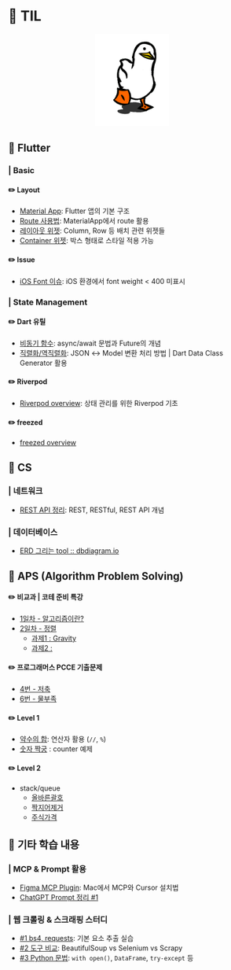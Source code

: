 # 🍋 TIL
<p align="center">
  <img src="flutter/dart/images/XOsX (1)-1.gif" width="150">
</p>

## 💭 Flutter

### | Basic
#### ✏️ Layout
- [Material App](flutter/layout/materialapp.md): Flutter 앱의 기본 구조 
- [Route 사용법](flutter/layout/route.md): MaterialApp에서 route 활용  
- [레이아웃 위젯](flutter/layout/layout_widget.md): Column, Row 등 배치 관련 위젯들  
- [Container 위젯](flutter/layout/container_widget.md): 박스 형태로 스타일 적용 가능  

#### ✏️ Issue
- [iOS Font 이슈](flutter/issue/custom_font_issue.md): iOS 환경에서 font weight < 400 미표시  

### | State Management
#### ✏️ Dart 유틸
- [비동기 함수](flutter/dart/dart3.md): async/await 문법과 Future의 개념  
- [직렬화/역직렬화](flutter/dart/dart2.md): JSON ↔ Model 변환 처리 방법 | Dart Data Class Generator 활용

#### ✏️ Riverpod
- [Riverpod overview](flutter/riverpod_study/riverpod_overview.md): 상태 관리를 위한 Riverpod 기초

#### ✏️ freezed
- [freezed overview](flutter/freezed_study/freezed_overview.md)

## 💭 CS

### | 네트워크

- [REST API 정리](CS/api.md): REST, RESTful, REST API 개념  

### | 데이터베이스 
- [ERD 그리는 tool :: dbdiagram.io ](CS/dbml.md)


## 💭 APS (Algorithm Problem Solving)
#### ✏️  비교과 | 코테 준비 특강
- [1일차 - 알고리즘이란?](APS/1일차/array1.md)
- [2일차 - 정렬](APS/2일차/2일차정리.md)
    - [과제1 : Gravity](APS/2일차/gravity.py)
    - [과제2 : ]()
#### ✏️  프로그래머스 PCCE 기출문제
- [4번 - 저축](APS/PCCE기출문제/4번_저축(O).py)
- [6번 - 물부족](APS/PCCE기출문제/6번_물부족(O).py)
    
#### ✏️ Level 1
- [약수의 합](APS/PCCE기출문제/6번_물부족(O).py): 연산자 활용 (`//`, `%`)
- [숫자 짝궁](APS/level1/숫자짝궁.py) : counter 예제

#### ✏️  Level 2
- stack/queue 
    - [올바른괄호](APS/level2/올바른괄호.py)
    - [짝지어제거](APS/level2/짝지어제거하기.py)
    - [주식가격](APS/level2/주식가격.py)
    



## 💭 기타 학습 내용

### | MCP & Prompt 활용

- [Figma MCP Plugin](https://velog.io/@woojin-devv/Figma-MCP-Plugin-Cursor-%EC%84%A4%EC%B9%98-%EB%B0%A9%EB%B2%95): Mac에서 MCP와 Cursor 설치법  
- [ChatGPT Prompt 정리 #1](https://velog.io/@woojin-devv/Medium-%EA%B0%9C%EB%B0%9C%EC%9E%90%EB%93%A4%EC%9D%B4-%EC%95%8C%EC%95%84%EC%95%BC-%ED%95%A0-15%EA%B0%80%EC%A7%80-ChatGPT-Prompts-%EC%A0%95%EB%A6%AC-1)



### | 웹 크롤링 & 스크래핑 스터디

- [#1 bs4, requests](https://velog.io/@woojin-devv/%EC%9B%B9-%ED%81%AC%EB%A1%A4%EB%A7%81-%EA%B8%B0%EC%B4%88-%EA%B3%B5%EB%B6%80%ED%95%98%EA%B8%B0-bs4-requests%EC%9A%94%EC%86%8C-%EC%B6%94%EC%B6%9C-1): 기본 요소 추출 실습  
- [#2 도구 비교](https://velog.io/@woojin-devv/%EC%9B%B9-%ED%81%AC%EB%A1%A4%EB%A7%81-%EB%9C%AF%EC%96%B4%EB%A8%B9%EA%B8%B0-2-%EC%8A%A4%ED%81%AC%EB%9E%98%ED%95%91-%EB%8F%84%EA%B5%AC-%EB%B9%84%EA%B5%90-bs4-selenium-scrapy): BeautifulSoup vs Selenium vs Scrapy  
- [#3 Python 문법](https://velog.io/@woojin-devv/%EC%9B%B9-%ED%81%AC%EB%A1%A4%EB%A7%81-%EB%9C%AF%EC%96%B4%EB%A8%B9%EA%B8%B0-3-%EC%9E%90%EC%A3%BC-%EC%93%B0%EB%8A%94-Python-%EB%AC%B8%EB%B2%95-%EB%AA%A8%EC%9D%8C-with-open-Dataframe-try-except): `with open()`, `DataFrame`, `try-except` 등
